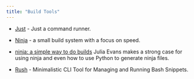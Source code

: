 ```yaml
---
title: "Build Tools"
---
```


- [Just](https://github.com/casey/just) - Just a command runner.

- [Ninja](https://github.com/ninja-build/ninja) - a small build system with a focus on speed.

- [ninja: a simple way to do builds](https://jvns.ca/blog/2020/10/26/ninja--a-simple-way-to-do-builds/) Julia Evans makes a strong case for using ninja and even how to use Python to generate ninja files.

- [Rush](https://github.com/rednafi/rush) - Minimalistic CLI Tool for Managing and Running Bash Snippets.
